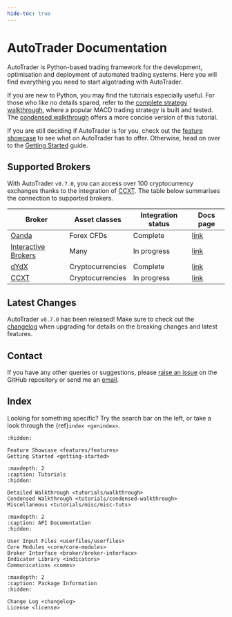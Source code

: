```yaml
---
hide-toc: true
---
```


# AutoTrader Documentation

AutoTrader is Python-based trading framework for the development, optimisation and deployment of 
automated trading systems. Here you will find everything you need to start algotrading with AutoTrader.

If you are new to Python, you may find the tutorials especially useful. For those who like no details
spared, refer to the [complete strategy walkthrough](tutorials/walkthrough), where a popular MACD trading 
strategy is built and tested. The [condensed walkthrough](tutorials/condensed-walkthrough) offers a more
concise version of this tutorial.

If you are still deciding if AutoTrader is for you, check out the [feature showcase](features-landing) to 
see what on AutoTrader has to offer. Otherwise, head on over to the [Getting Started](getting-started) guide.


## Supported Brokers
With AutoTrader `v0.7.0`, you can access over 100 cryptocurrency exchanges thanks to the integration
of [CCXT](https://github.com/ccxt/ccxt). The table below summarises the connection to supported brokers.

| Broker | Asset classes | Integration status | Docs page |
| -------- | ------------- | ------------------ | --------- |
| [Oanda](https://www.oanda.com/)    | Forex CFDs    | Complete | [link](oanda-module-docs)|
| [Interactive Brokers](https://www.interactivebrokers.com/en/home.php) | Many | In progress | [link](ib-module-docs) |
| [dYdX](https://dydx.exchange/) | Cryptocurrencies | Complete | [link](dydx-module-docs) |
| [CCXT](https://github.com/ccxt/ccxt) | Cryptocurrencies | In progress | [link](ccxt-module-docs) |


## Latest Changes
AutoTrader `v0.7.0` has been released! Make sure to check out the [changelog](changelog) when upgrading
for details on the breaking changes and latest features.


## Contact
If you have any other queries or suggestions, please [raise an issue](https://github.com/kieran-mackle/AutoTrader/issues)
on the GitHub repository or send me an [email](mailto:kemackle98@gmail.com).


## Index
Looking for something specific? Try the search bar on the left, or take a look through the 
{ref}`index <genindex>`.



```{toctree}
:hidden:

Feature Showcase <features/features>
Getting Started <getting-started>
```

```{toctree}
:maxdepth: 2
:caption: Tutorials
:hidden:

Detailed Walkthrough <tutorials/walkthrough>
Condensed Walkthrough <tutorials/condensed-walkthrough>
Miscellaneous <tutorials/misc/misc-tuts>
```

```{toctree}
:maxdepth: 2
:caption: API Documentation
:hidden:
   
User Input Files <userfiles/userfiles>
Core Modules <core/core-modules>
Broker Interface <broker/broker-interface>
Indicator Library <indicators>
Communications <comms>
```


```{toctree}
:maxdepth: 2
:caption: Package Information
:hidden:

Change Log <changelog>
License <license>
```
